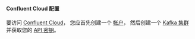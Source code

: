 #### Confluent Cloud 配置

要访问 [Confluent Cloud](https://docs.confluent.io/current/platform.html#what-is-cp)，
您应首先创建一个 [帐户](https://confluent.cloud/login)，
然后创建一个 [Kafka 集群](https://docs.confluent.io/current/quickstart/cloud-quickstart/index.html#step-1-create-a-ak-cluster-in-ccloud)
并获取您的 [API 密钥](https://docs.confluent.io/current/quickstart/cloud-quickstart/index.html#step-4-create-an-api-key)。